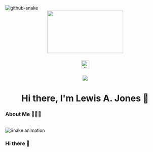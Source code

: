 <picture>
  <source media="(prefers-color-scheme: dark)" srcset="github-snake-dark.svg" />
  <source media="(prefers-color-scheme: light)" srcset="github-snake.svg" />
  <img alt="github-snake" src="github-snake.svg" />
</picture>


<div align="center">
  <img height="135" width="240" src="https://media1.giphy.com/media/13HgwGsXF0aiGY/giphy.gif"  />
</div>

###

<div align="center">
  <a href="https://twitter.com/LewisAlanJones"><img src="https://img.shields.io/static/v1?message=Follow&logo=x&label=&color=1DA1F2&logoColor=white&labelColor=&style=for-the-badge" height="25" alt="X logo"  /></a>
</div>

###

<div align="center">
  <img src="https://visitor-badge.laobi.icu/badge?page_id=lewisajones.lewisajones"  />
</div>

###

<h1 align="center">Hi there, I'm Lewis A. Jones 👋</h1>

###

<h3 align="left">About Me 👨🏻‍💻</h3>


<br clear="both">

<img src="https://raw.githubusercontent.com/lewisajones/output/snake.svg" alt="Snake animation" />

###


### Hi there 👋

<!--
**LewisAJones/LewisAJones** is a ✨ _special_ ✨ repository because its `README.md` (this file) appears on your GitHub profile.

Here are some ideas to get you started:

- 🔭 I’m currently working on ...
- 🌱 I’m currently learning ...
- 👯 I’m looking to collaborate on ...
- 🤔 I’m looking for help with ...
- 💬 Ask me about ...
- 📫 How to reach me: ...
- 😄 Pronouns: ...
- ⚡ Fun fact: ...
-->
